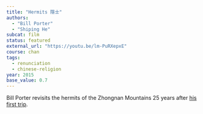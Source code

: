 ```yaml
---
title: "Hermits 隱士"
authors:
  - "Bill Porter"
  - "Shiping He"
subcat: film
status: featured
external_url: "https://youtu.be/lm-PuRXepxE"
course: chan
tags:
  - renunciation
  - chinese-religion
year: 2015
base_value: 0.7
---
```


Bill Porter revisits the hermits of the Zhongnan Mountains 25 years after [his first trip](/content/monographs/road-to-heaven_porter).
